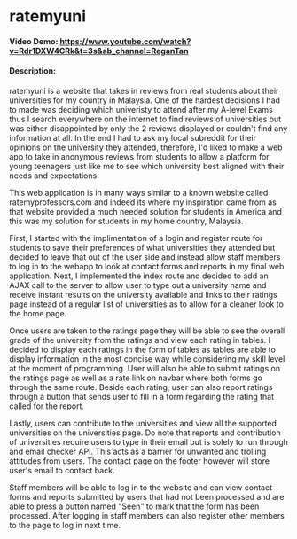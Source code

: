 # ratemyuni
#### Video Demo:  https://www.youtube.com/watch?v=Rdr1DXW4CRk&t=3s&ab_channel=ReganTan
#### Description:
ratemyuni is a website that takes in reviews from real students about their universities for my country in Malaysia. One of the hardest decisions I had to made was deciding which 
univeristy to attend after my A-level Exams thus I search everywhere on the internet to find reviews of universities but was either disappointed by only the 2 reviews displayed or 
couldn't find any information at all. In the end I had to ask my local subreddit for their opinions on the university they attended, therefore, I'd liked to make a web app to take in 
anonymous reviews from students to allow a platform for young teenagers just like me to see which university best aligned with their needs and expectations.

This web application is in many ways similar to a known website called ratemyprofessors.com and indeed its where my inspiration came from as that website provided a much needed
solution for students in America and this was my solution for students in my home country, Malaysia.

First, I started with the implimentation of a login and register route for students to save their preferences of what universities they attended but decided to leave that out of the 
user side and instead allow staff members to log in to the webapp to look at contact forms and reports in my final web application. Next, I implemented the index route and decided to 
add an AJAX call to the server to allow user to type out a university name and receive instant results on the university available and links to their ratings page instead of a 
regular list of universities as to allow for a cleaner look to the home page.

Once users are taken to the ratings page they will be able to see the overall grade of the university from the ratings and view each rating in tables. I decided to display each
ratings in the form of tables as tables are able to display information in the most concise way while considering my skill level at the moment of programming. User will also be able 
to submit ratings on the ratings page as well as a rate link on navbar where both forms go through the same route. Beside each rating, user can also report ratings through a button
that sends user to fill in a form regarding the rating that called for the report.

Lastly, users can contribute to the universities and view all the supported universities on the universities page. Do note that reports and contribution of universities require users
to type in their email but is solely to run through and email checker API. This acts as a barrier for unwanted and trolling attitudes from users. The contact page on the footer
however will store user's email to contact back.

Staff members will be able to log in to the website and can view contact forms and reports submitted by users that had not been processed and are able to press a button named "Seen" 
to mark that the form has been processed. After logging in staff members can also register other members to the page to log in next time.
